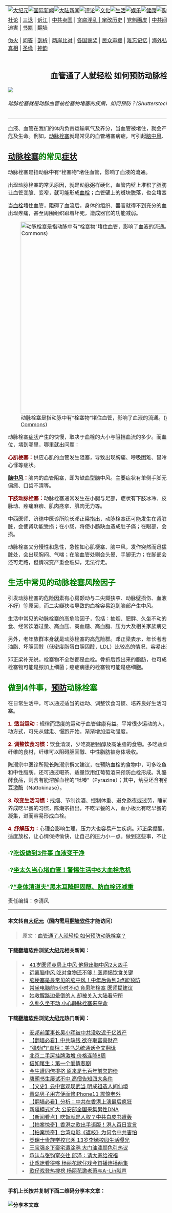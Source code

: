 <a name="1" id="1" target="_blank"></a><span id="1"></span>
<table border="0"><tr><td colspan="2" VALIGN=TOP><a href="https://github.com/asdfghy6/djy/blob/master/gb/nsc413.md#1"><img src="https://raw.githubusercontent.com/asdfghy6/1/master/t/djy/1.jpg" title="大纪元"></a><a href="https://github.com/asdfghy6/djy/blob/master/gb/n24hr.md#1"><img src="https://raw.githubusercontent.com/asdfghy6/1/master/t/djy/3.jpg" title="国际新闻"></a><a href="https://github.com/asdfghy6/djy/blob/master/gb/nsc413.md#1"><img src="https://raw.githubusercontent.com/asdfghy6/1/master/t/djy/4.jpg" title="大陆新闻"></a><a href="https://github.com/asdfghy6/djy/blob/master/gb/news392.md#1"><img src="https://raw.githubusercontent.com/asdfghy6/1/master/t/djy/5.jpg" title="评论"></a><a href="https://github.com/asdfghy6/djy/blob/master/gb/news2007.md#1"><img src="https://raw.githubusercontent.com/asdfghy6/1/master/t/djy/6.jpg" title="文化"></a><a href="https://github.com/asdfghy6/djy/blob/master/gb/news2008.md#1"><img src="https://raw.githubusercontent.com/asdfghy6/1/master/t/djy/7.jpg" title="生活"></a><a href="https://github.com/asdfghy6/djy/blob/master/gb/ncyule.md#1"><img src="https://raw.githubusercontent.com/asdfghy6/1/master/t/djy/8.jpg" title="娱乐"></a><a href="https://github.com/asdfghy6/djy/blob/master/gb/nsc1002.md#1"><img src="https://raw.githubusercontent.com/asdfghy6/1/master/t/djy/9.jpg" title="健康"><a href="https://www.youlucky.com"><img src="https://raw.githubusercontent.com/asdfghy6/1/master/t/djy/10.jpg" title="购物"></a><a href="https://www.supportepoch.org/donation?utm_medium=epochtimes&utm_source=referral&utm_campaign=donate_button_djyhomepage"><img src="https://raw.githubusercontent.com/asdfghy6/1/master/t/djy/12.jpg" title="捐款"></a></td></tr>
<tr><td colspan="2" VALIGN=TOP><a target="_blank" href="https://git.io/fjCRf">社论</a> | <a target="_blank" href="https://github.com/asdfghy6/djy/blob/master/gb/nf5657.md#1">三退</a> | <a target="_blank" href="https://github.com/asdfghy6/djy/blob/master/gb/nf6123.md#1">诉江</a> | <a target="_blank" href="https://github.com/asdfghy6/djy/blob/master/gb/nf1176117.md#1">中共卖国</a> | <a target="_blank" href="https://github.com/asdfghy6/djy/blob/master/gb/nf5773.md#1">贪腐淫乱 | <a target="_blank" href="https://github.com/asdfghy6/djy/blob/master/gb/nf1176115.md#1">窜改历史</a> | <a target="_blank" href="https://github.com/asdfghy6/djy/blob/master/gb/nf1176107.md#1">党魁画皮</a> | <a target="_blank" href="https://github.com/asdfghy6/djy/blob/master/gb/nf1320400.md#1">中共间谍</a> | <a target="_blank" href="https://github.com/asdfghy6/djy/blob/master/gb/nf1176114.md#1">破坏传统</a> | <a target="_blank" href="https://github.com/asdfghy6/djy/blob/master/gb/nf5287.md#1">恶贯满盈</a> | <a target="_blank" href="https://github.com/asdfghy6/djy/blob/master/gb/ncid278.md#1">人权</a> | <a target="_blank" href="https://github.com/asdfghy6/djy/blob/master/gb/nf1176111.md#1">迫害</a> | <a target="_blank" href="https://github.com/asdfghy6/djy/blob/master/gb/nf1235328.md#1">书籍</a> | <a target="_blank" href="https://github.com/asdfghy6/fq/blob/master/README.md?zsrh#1">翻墙</a></p><p><a target="_blank" href="https://github.com/asdfghy6/djy/blob/master/gb/nf5562.md#1">伪火</a> | <a target="_blank" href="https://github.com/asdfghy6/djy/blob/master/gb/nf4378.md#1">问答</a> | <a target="_blank" href="https://github.com/asdfghy6/djy/blob/master/gb/nf5792.md#1">剖析</a> | <a target="_blank" href="https://github.com/asdfghy6/djy/blob/master/gb/nf5735.md#1">两岸比对</a> | <a target="_blank" href="https://github.com/asdfghy6/djy/blob/master/gb/nf6119.md#1">各国褒奖</a> | <a target="_blank" href="https://github.com/asdfghy6/djy/blob/master/gb/nf6120.md#1">民众声援</a> | <a target="_blank" href="https://github.com/asdfghy6/djy/blob/master/gb/nf1188594.md#1">难忘记忆</a> | <a target="_blank" href="https://github.com/asdfghy6/djy/blob/master/gb/nf3180.md#1">海外弘传</a> | <a target="_blank" href="https://github.com/asdfghy6/djy/blob/master/gb/nf5410.md#1">万人上访</a> | <a target="_blank" href="https://github.com/asdfghy6/ntdtv/blob/master/gb/prog1530_1.md#1">和平抗议</a> | <a target="_blank" href="https://github.com/asdfghy6/djy/blob/master/gb/nf4386.md#1">支持</a> | <a target="_blank" href="https://github.com/asdfghy6/djy/blob/master/gb/nf4389.md#1">真相</a> | <a target="_blank" href="https://github.com/asdfghy6/djy/blob/master/gb/nf5790.md#1">圣缘</a> | <a target="_blank" href="https://github.com/asdfghy6/djy/blob/master/gb/nf4786.md#1">神韵</a></td></tr>
<tr><td VALIGN=TOP width="626"><h2 align=center>血管通了人就轻松   如何预防动脉栓塞？</h2>
<img src="http://i.epochtimes.com/assets/uploads/2019/09/arteria-embolism-0907-600x400.jpg" />
<h6>动脉栓塞就是动脉血管被栓塞物堵塞的疾病，如何预防？(Shutterstock)
</h6>
<hr>
<p>血液、血管在我们的体内负责运输氧气及养分，当血管被堵住，就会产生很多严重的问题，甚至危及生命。例如，<a href="https://github.com/asdfghy6/djy/blob/master/gb/tag/%E5%8A%A8%E8%84%89%E6%A0%93%E5%A1%9E.md">动脉栓塞</a>就是常见的血管堵塞病症，可引起<a href="https://github.com/asdfghy6/djy/blob/master/gb/tag/%E8%84%91%E4%B8%AD%E9%A3%8E.md">脑中风</a>、心肌梗塞等危险疾病。</p>
<h2><span style="color: #008000;"><a href="https://github.com/asdfghy6/djy/blob/master/gb/tag/%E5%8A%A8%E8%84%89%E6%A0%93%E5%A1%9E.md">动脉栓塞</a>的常见<a href="https://github.com/asdfghy6/djy/blob/master/gb/tag/%E7%97%87%E7%8A%B6.md">症状</a></span></h2>
<p>动脉栓塞是指动脉中有“栓塞物”堵住血管，影响了血液的流通。</p>
<p>出现动脉栓塞的常见原因，就是动脉粥样硬化，血管内壁上堆积了脂肪、钙等物质，时间长了，让血管变脆、变窄，就可能形成<a href="https://github.com/asdfghy6/djy/blob/master/gb/tag/%E8%A1%80%E6%A0%93.md">血栓</a>；血管壁上的斑块脱落，也会堵塞血管。</p>
<p>当<a href="https://github.com/asdfghy6/djy/blob/master/gb/tag/%E8%A1%80%E6%A0%93.md">血栓</a>堵住血管，阻碍了血流后，身体的组织、器官就得不到充分的血液和氧气，缺血的部位会出现疼痛，甚至周围组织跟着坏死，造成器官的功能减弱。</p>
<figure id="attachment_11504525" style="width: 600px" class="wp-caption aligncenter"><a href="http://i.epochtimes.com/assets/uploads/2019/09/Thrombosis_formation.gif"><img class="size-large wp-image-11504525" src="http://i.epochtimes.com/assets/uploads/2019/09/Thrombosis_formation-600x419.gif" alt="动脉栓塞是指动脉中有“栓塞物”堵住血管，影响了血液的流通。(Wikimedia Commons)" width="600" b="419" /></a><figcaption class="wp-caption-text">动脉栓塞是指动脉中有“栓塞物”堵住血管，影响了血液的流通。(<a href="https://commons.wikimedia.org/wiki/File:Thrombosis_formation.gif" target="_blank" rel="noopener noreferrer">Wikimedia Commons</a>)</figcaption></figure>
<p>动脉栓塞<a href="https://github.com/asdfghy6/djy/blob/master/gb/tag/%E7%97%87%E7%8A%B6.md">症状</a>产生的快慢，取决于血栓的大小与阻挡血流的多少。而血栓可能出现在身体各部位，堵到哪里，哪里就出问题：</p>
<p><span style="color: #800000;"><strong>心肌梗塞：</strong></span>供应心肌的血管发生阻塞，导致出现胸痛、呼吸困难、冒冷汗、虚弱、恶心、呕吐、心悸等症状。</p>
<p><span style="color: #800000;"><strong><a href="https://github.com/asdfghy6/djy/blob/master/gb/tag/%E8%84%91%E4%B8%AD%E9%A3%8E.md">脑中风</a>：</strong></span>脑内的血管阻塞，即为缺血型脑中风。主要症状有单侧手脚无力、单侧身体感觉障碍、偏瘫、口齿不清等。</p>
<p><span style="color: #800000;"><strong>下肢动脉栓塞：</strong></span>动脉栓塞通常发生在小腿与足部，症状有下肢冰冷、皮肤苍白、栓塞后区域没有脉动、疼痛麻痹、肌肉痉挛、肌肉无力等。</p>
<p>中西医师、济德中医诊所院长邓正梁指出，动脉栓塞还可能发生在肾脏、小肠与眼睛。发生在肾脏，会使肾功能受损；在小肠，将使小肠缺血造成肚子痛；在眼部，会伤及视网膜，造成视野缺损。</p>
<p>动脉栓塞又分慢性和急性，急性如心肌梗塞、脑中风，发作突然而迅猛；慢性的动脉栓塞若在心脏处，会出现胸闷、气喘；在脑血管处则会头晕、手脚无力；在脚部会出现走路突然不稳，初期还可走路，但情况变严重会跛脚，无法行走。</p>
<h2><span style="color: #008000;">生活中常见的动脉栓塞风险因子</span></h2>
<p>引发动脉栓塞的危险因素有心房颤动与二尖瓣狭窄、动脉壁损伤、血液高黏稠度（代表血液循环不好）等原因，而二尖瓣狭窄导致的血栓容易跑到脑部产生中风。</p>
<p>生活中常见的动脉栓塞的高危险因子，包括：抽烟、肥胖、久坐不动的生活方式、不健康的饮食、经常饮酒过量、高血压、高血糖、高血脂、压力大及相关家族病史等等。</p>
<p>另外，老年族群本身就是动脉栓塞的高危险群。邓正梁表示，年长者若有血液循环不好，三酸甘油脂、坏胆固醇（低密度脂蛋白胆固醇，LDL）比较高的情况，容易出现动脉栓塞。</p>
<p>邓正梁补充说，栓塞物不全然都是血栓。骨折后跑出来的脂肪，也可成为栓塞物；败血症产生的栓塞物可能是脓加上细菌；癌症病患的栓塞物可能是癌细胞。</p>
<h2><span style="color: #008000;">做到4件事，<a href="https://github.com/asdfghy6/djy/blob/master/gb/tag/%E9%A2%84%E9%98%B2.md">预防</a>动脉栓塞</span></h2>
<p>在日常生活中，可以通过适当的运动、调整饮食习惯、培养良好生活习惯等方式，来<a href="https://github.com/asdfghy6/djy/blob/master/gb/tag/%E9%A2%84%E9%98%B2.md">预防</a>动脉栓塞。</p>
<p><span style="color: #800000;"><strong>1. 适当运动：</strong></span>规律而适度的运动于血管健康有益。平常很少运动的人，不需马上选择太激烈的运动方式，可先从健走、慢跑开始，渐渐增加运动强度。</p>
<p><span style="color: #800000;"><strong>2. 调整饮食习惯：</strong></span>饮食清淡，少吃高胆固醇及高油脂的食物。多吃蔬菜、海藻、豆类等富含食物纤维的食材，纤维可以阻碍胆固醇、中性脂肪被身体吸收。</p>
<p>陈潮宗中医诊所院长陈潮宗撰文建议，在预防血栓的食物中，可多吃鱼贝类，鱼油可降低胆固醇和中性脂肪。还可通过喝茶、适量饮用红葡萄酒来预防血栓形成。乳酪、纳豆、味噌、酱油等发酵食品，则含有能溶解血栓的“吡嗪”（Pyrazine）；其中，纳豆还含有强力的血栓溶解物质——纳豆激酶（Nattokinase）。</p>
<p><span style="color: #800000;"><strong>3. 改变生活习惯：</strong></span>戒烟、节制饮酒、控制体重、避免熬夜或过劳，睡前可泡澡让身体温暖。还要养成吃早餐的习惯，陈潮宗指出，不吃早餐的人，血小板比有吃早餐的人的血小板更容易黏稠与凝集，进而容易形成血栓。</p>
<p><strong><span style="color: #800000;">4. 纾解压力：</span></strong>心理会影响生理，压力大也容易产生疾病。邓正梁提醒，在繁忙的工作和生活中要适度放松，让心情保持愉快，让自己的压力小一点。做到这些事，不让动脉栓塞找上门。</p>
<h3><span style="color: #008000;">·?<a style="color: #008000;" href="https://github.com/asdfghy6/djy/blob/master/gb/18/1/15/n10058439.md" target="_blank" rel="noopener noreferrer">吃饭做到3件事 血液变干净</a></span></h3>
<h3><span style="color: #008000;">·?<a style="color: #008000;" href="https://github.com/asdfghy6/djy/blob/master/gb/17/12/2/n9916389.md" target="_blank" rel="noopener noreferrer">坐太久当心堵血管！警惕生活中6大血栓危机</a></span></h3>
<h3><span style="color: #008000;">·?<a style="color: #008000;" href="https://github.com/asdfghy6/djy/blob/master/gb/18/9/2/n10685020.md" target="_blank" rel="noopener noreferrer">“身体清道夫”黑木耳降胆固醇、防血栓还减重</a></span></h3>
<p>责任编辑：李清风</p>
<hr>

#### 本文转自<a href="http://www.epochtimes.com">大纪元</a>（国内需用<a href="https://git.io/JesJV">翻墙软件</a>才能访问）
> 原文：<a href="http://www.epochtimes.com/gb/19/9/5/n11502138.htm">血管通了人就轻松   如何预防动脉栓塞？</a>
#### 下载<a href="https://git.io/JesJV">翻墙软件</a>浏览<a href="http://www.epochtimes.com">大纪元</a>相关新闻：
> <li><a href="http://www.epochtimes.com/gb/19/4/1/n11156194.htm">41岁医师竟患上中风 他揪出脑中风2大凶手</a></li>
> <li><a href="http://www.epochtimes.com/gb/19/3/29/n11149827.htm">远离脑中风 吃对食物还不够！医师揭饮食关键</a></li>
> <li><a href="http://www.epochtimes.com/gb/18/8/6/n10619258.htm">脑梗塞是最常见的脑中风！中年后做到3点能预防</a></li>
> <li><a href="http://www.epochtimes.com/gb/18/6/28/n10519354.htm">常坐电脑前5小时不动 竟患肺栓塞 医师提建议</a></li>
> <li><a href="http://www.epochtimes.com/gb/17/7/2/n9347320.htm">她救醒路边晕倒的人 却被关入大陆看守所</a></li>
> <li><a href="http://www.epochtimes.com/gb/16/7/21/n8123945.htm">久卧久坐不动  小心静脉栓塞来夺命</a></li>

#### 下载<a href="https://git.io/JesJV">翻墙软件</a>浏览<a href="http://www.epochtimes.com">大纪元</a>热门新闻：
> <li><a href="http://www.epochtimes.com/gb/19/9/26/n11547317.htm">安邦前董事长吴小晖被中共没收近千亿资产</a></li>
> <li><a href="http://www.epochtimes.com/gb/19/9/25/n11546931.htm">【翻墙必看】中共缺钱 欲夺取富豪财产</a></li>
> <li><a href="http://www.epochtimes.com/gb/19/9/26/n11547303.htm">“弹劾门”真相：美乌总统通话全文翻译</a></li>
> <li><a href="http://www.epochtimes.com/gb/19/9/25/n11546951.htm">北京二手房挂牌激增 价格连降8周</a></li>
> <li><a href="http://www.epochtimes.com/gb/12/4/16/n3566971.htm">信如尾生：第一个爱情悲剧</a></li>
> <li><a href="http://www.epochtimes.com/gb/15/9/3/n4519621.htm">今生遭同僚排挤 原来是七百年前欠的债</a></li>
> <li><a href="http://www.epochtimes.com/gb/19/9/20/n11534314.htm">唐朝书生屡试不中 高僧告知四大条件</a></li>
> <li><a href="http://www.epochtimes.com/gb/16/7/1/n8056353.htm">【文史】云中宫观现武当 明成祖造人间仙境</a></li>
> <li><a href="http://www.epochtimes.com/gb/19/9/25/n11546708.htm">青岛男子用方便面修iPhone11 震惊老外</a></li>
> <li><a href="http://www.epochtimes.com/gb/19/9/25/n11545125.htm">【翻墙必看】分析：中共在香港上演最后疯狂</a></li>
> <li><a href="http://www.epochtimes.com/gb/19/9/25/n11546501.htm">新疆模式扩大 公安部全国采集男性DNA</a></li>
> <li><a href="http://www.epochtimes.com/gb/19/9/24/n11543678.htm">【新闻看点】吃饭就是人权？中共白皮书遭轰</a></li>
> <li><a href="http://www.epochtimes.com/gb/19/9/26/n11547040.htm">【拍案惊奇】香港之歌出手语版！港人百日宣言</a></li>
> <li><a href="http://www.epochtimes.com/gb/19/9/24/n11542455.htm">【拍案惊奇】台湾电影《返校》为何令中共害怕</a></li>
> <li><a href="http://www.epochtimes.com/gb/19/9/24/n11544222.htm">登瑞士贵族学校官网 13岁李嫣校园生活曝光</a></li>
> <li><a href="http://www.epochtimes.com/gb/19/9/24/n11544375.htm">王宝强乡下豪宅遭涂鸦 大门油漆颜色引热议</a></li>
> <li><a href="http://www.epochtimes.com/gb/19/9/25/n11545153.htm">承认与张钧甯交往 邱泽：请大家给祝福</a></li>
> <li><a href="http://www.epochtimes.com/gb/19/9/24/n11542872.htm">让戏迷看得够 杨丽花歌仔戏今首播连播两集</a></li>
> <li><a href="http://www.epochtimes.com/gb/19/9/25/n11545320.htm">歌仔戏登热搜榜 杨丽花邀老萧与A-Lin献声</a></li>
<hr>

#### 手机上长按并复制下面二维码分享本文章：<br><br><img src="http://www.hehaibao.com/qr/index.php?m=1&e=L&p=10&t=&d=https://github.com/asdfghy6/djy/blob/master/gb/19/9/5/n11502138.md%231" title="分享本文章"></td><td VALIGN=TOP><a href="https://github.com/asdfghy6/djy/blob/master/gb/16/1/21/n4622075.md?dfh#1" target="_blank"><img src="https://raw.githubusercontent.com/asdfghy6/djy/master/gb/300/wei-f1.jpg" title="中共的伪火骗局"  alt="中共的伪火骗局"></a><br><a href="https://github.com/asdfghy6/yh/blob/master/README.md?dfh#1" target="_blank"><img src="https://raw.githubusercontent.com/asdfghy6/djy/master/gb/300/yong-h.jpg" title="永恒的见证"  alt="永恒的见证"></a><br><a href="https://github.com/asdfghy6/djy/blob/master/gb/13/9/29/n3974789.md?dfh#1" target="_blank"><img src="https://raw.githubusercontent.com/asdfghy6/djy/master/gb/300/shang-lnz.jpg" title="善良女子被中共投男牢"  alt="善良女子被中共投男牢"></a><br><a href="https://github.com/asdfghy6/djy/blob/master/gb/16/3/16/n4663449.md?dfh#1" target="_blank"><img src="https://raw.githubusercontent.com/asdfghy6/djy/master/gb/300/huo-z3.jpg" title="警卫目击活摘器官"  alt="警卫目击活摘器官"></a><br><a href="https://github.com/asdfghy6/djy/blob/master/gb/16/8/7/n8177641.md?dfh#1" target="_blank"><img src="https://raw.githubusercontent.com/asdfghy6/djy/master/gb/300/huo-z4.jpg" title="证人描述活摘恐怖"  alt="证人描述活摘恐怖"></a><br><a href="https://github.com/asdfghy6/djy/blob/master/gb/10/4/19/n2881569.md?dfh#1" target="_blank"><img src="https://raw.githubusercontent.com/asdfghy6/djy/master/gb/300/huo-z1.jpg" title="揭开活摘器官黑幕"  alt="揭开活摘器官黑幕"></a><br><a href="https://github.com/asdfghy6/djy/blob/master/gb/10/11/7/n3077476.md?dfh#1" target="_blank"><img src="https://raw.githubusercontent.com/asdfghy6/djy/master/gb/300/ma-ks.jpg" title="马克思的成魔之路"  alt="马克思的成魔之路"></a><br><a href="https://github.com/asdfghy6/djy/blob/master/gb/14/6/9/n4173977.md?dfh#1" target="_blank"><img src="https://raw.githubusercontent.com/asdfghy6/djy/master/gb/300/chang-zs.jpg" title="藏字石 蕴天机"  alt="藏字石 蕴天机"></a><br><a href="https://github.com/asdfghy6/djy/blob/master/gb/18/5/10/n10381511.md?dfh#1" target="_blank"><img src="https://raw.githubusercontent.com/asdfghy6/djy/master/gb/300/st1.jpg" title="关注3亿人三退"  alt="关注3亿人三退"></a><br><a href="https://github.com/asdfghy6/djy/blob/master/gb/18/3/21/n10237682.md?dfh#1" target="_blank"><img src="https://raw.githubusercontent.com/asdfghy6/djy/master/gb/300/jie-t.jpg" title="解体中共复兴中华"  alt="解体中共复兴中华"></a><br><a href="https://github.com/asdfghy6/djy/blob/master/gb/9/2/9/n2422991.md?dfh#1" target="_blank"><img src="https://raw.githubusercontent.com/asdfghy6/djy/master/gb/300/gao-zs.jpg" title="中共迫害良心律师"  alt="中共迫害良心律师"></a><br><a href="https://github.com/asdfghy6/djy/blob/master/gb/18/12/9/n10900044.md?dfh#1" target="_blank"><img src="https://raw.githubusercontent.com/asdfghy6/djy/master/gb/300/sj1.jpg" title="303万人举报江泽民"  alt="303万人举报江泽民"></a><br><a href="https://github.com/asdfghy6/djy/blob/master/gb/18/8/28/n10672014.md?dfh#1" target="_blank"><img src="https://raw.githubusercontent.com/asdfghy6/djy/master/gb/300/sj2.jpg" title="这些官员为何起诉江泽民"  alt="这些官员为何起诉江泽民"></a><br><a href="https://github.com/asdfghy6/djy/blob/master/gb/8/12/18/n2367165.md?dfh#1" target="_blank"><img src="https://raw.githubusercontent.com/asdfghy6/djy/master/gb/300/liangan.jpg" title="海峡两岸的强烈对比"  alt="海峡两岸的强烈对比"></a><br><a href="https://github.com/asdfghy6/djy/blob/master/gb/15/5/5/n4427238.md?dfh#1" target="_blank"><img src="https://raw.githubusercontent.com/asdfghy6/djy/master/gb/300/jia-ndzl.jpg" title="加拿大总理的贺信"  alt="加拿大总理的贺信"></a><br><a href="https://github.com/asdfghy6/djy/blob/master/gb/11/6/17/n3289382.md?dfh#1" target="_blank"><img src="https://raw.githubusercontent.com/asdfghy6/djy/master/gb/300/xiao-wd.jpg" title="探寻真相兼听则明"  alt="探寻真相兼听则明"></a><br><a href="https://github.com/asdfghy6/djy/blob/master/gb/18/10/27/n10812623.md?dfh#1" target="_blank"><img src="https://raw.githubusercontent.com/asdfghy6/djy/master/gb/300/yindu.jpg" title="印度媒体报道东方"  alt="印度媒体报道东方"></a><br><a href="https://github.com/asdfghy6/djy/blob/master/gb/18/6/9/n10469652.md?dfh#1" target="_blank"><img src="https://raw.githubusercontent.com/asdfghy6/djy/master/gb/300/xie-j.jpg" title="不一样的海外校园"  alt="不一样的海外校园"></a><br><a href="https://github.com/asdfghy6/djy/blob/master/gb/7/4/5/n1669415.md?dfh#1" target="_blank"><img src="https://raw.githubusercontent.com/asdfghy6/djy/master/gb/300/li-up.jpg" title="从大师到徒弟的传奇"  alt="从大师到徒弟的传奇"></a><br><a href="https://github.com/asdfghy6/djy/blob/master/gb/17/5/26/n9191512.md?dfh#1" target="_blank"><img src="https://raw.githubusercontent.com/asdfghy6/djy/master/gb/300/zfl2.jpg" title="亿万人与东方一本奇书"  alt="亿万人与东方一本奇书"></a><br><a href="https://github.com/asdfghy6/djy/blob/master/gb/13/11/27/n4020290.md?dfh#1" target="_blank"><img src="https://raw.githubusercontent.com/asdfghy6/djy/master/gb/300/zhen-h.jpg" title="大陆见不到的震撼场面"  alt="大陆见不到的震撼场面"></a><br><a href="https://github.com/asdfghy6/djy/blob/master/gb/15/7/17/n4482910.md?dfh#1" target="_blank"><img src="https://raw.githubusercontent.com/asdfghy6/djy/master/gb/300/dalu-sk.jpg" title="人心向善 大陆当初盛况"  alt="人心向善 大陆当初盛况"></a><br><a href="https://github.com/asdfghy6/djy/blob/master/gb/9/10/15/n2689419.md?dfh#1" target="_blank"><img src="https://raw.githubusercontent.com/asdfghy6/djy/master/gb/300/zfl1.jpg" title="追寻真理 这书讲什么"  alt="追寻真理 这书讲什么"></a><br><a href="https://github.com/asdfghy6/fq/blob/master/README.md?dfh#1" target="_blank"><img src="https://raw.githubusercontent.com/asdfghy6/djy/master/gb/300/fq1.jpg" title="下载免费翻墙软件"  alt="下载免费翻墙软件"></a><br></td></tr></table>
